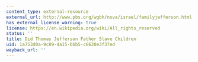 ```yaml
---
content_type: external-resource
external_url: http://www.pbs.org/wgbh/nova/israel/familyjefferson.html
has_external_license_warning: true
license: https://en.wikipedia.org/wiki/All_rights_reserved
status: ''
title: Did Thomas Jefferson Father Slave Children
uid: 1a753d0a-9c89-4a15-bbb5-c6630e3f37ed
wayback_url: ''
---
```


